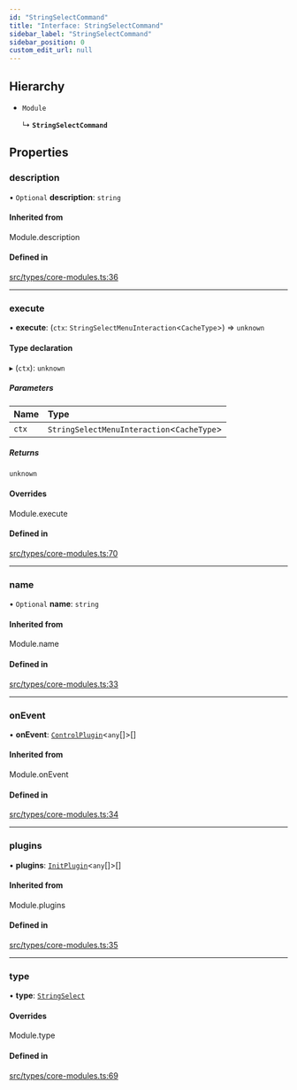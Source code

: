 ```yaml
---
id: "StringSelectCommand"
title: "Interface: StringSelectCommand"
sidebar_label: "StringSelectCommand"
sidebar_position: 0
custom_edit_url: null
---
```


## Hierarchy

- `Module`

  ↳ **`StringSelectCommand`**

## Properties

### description

• `Optional` **description**: `string`

#### Inherited from

Module.description

#### Defined in

[src/types/core-modules.ts:36](https://github.com/sern-handler/handler/blob/2106522/src/types/core-modules.ts#L36)

___

### execute

• **execute**: (`ctx`: `StringSelectMenuInteraction`<`CacheType`\>) => `unknown`

#### Type declaration

▸ (`ctx`): `unknown`

##### Parameters

| Name | Type |
| :------ | :------ |
| `ctx` | `StringSelectMenuInteraction`<`CacheType`\> |

##### Returns

`unknown`

#### Overrides

Module.execute

#### Defined in

[src/types/core-modules.ts:70](https://github.com/sern-handler/handler/blob/2106522/src/types/core-modules.ts#L70)

___

### name

• `Optional` **name**: `string`

#### Inherited from

Module.name

#### Defined in

[src/types/core-modules.ts:33](https://github.com/sern-handler/handler/blob/2106522/src/types/core-modules.ts#L33)

___

### onEvent

• **onEvent**: [`ControlPlugin`](ControlPlugin.md)<`any`[]\>[]

#### Inherited from

Module.onEvent

#### Defined in

[src/types/core-modules.ts:34](https://github.com/sern-handler/handler/blob/2106522/src/types/core-modules.ts#L34)

___

### plugins

• **plugins**: [`InitPlugin`](InitPlugin.md)<`any`[]\>[]

#### Inherited from

Module.plugins

#### Defined in

[src/types/core-modules.ts:35](https://github.com/sern-handler/handler/blob/2106522/src/types/core-modules.ts#L35)

___

### type

• **type**: [`StringSelect`](../enums/CommandType.md#stringselect)

#### Overrides

Module.type

#### Defined in

[src/types/core-modules.ts:69](https://github.com/sern-handler/handler/blob/2106522/src/types/core-modules.ts#L69)
